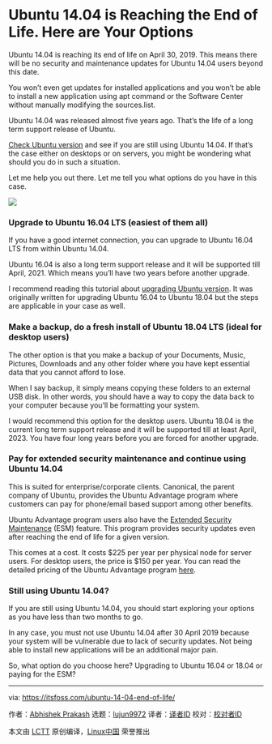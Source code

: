 [#]: collector: (lujun9972)
[#]: translator: (geekpi)
[#]: reviewer: ( )
[#]: publisher: ( )
[#]: url: ( )
[#]: subject: (Ubuntu 14.04 is Reaching the End of Life. Here are Your Options)
[#]: via: (https://itsfoss.com/ubuntu-14-04-end-of-life/)
[#]: author: (Abhishek Prakash https://itsfoss.com/author/abhishek/)

Ubuntu 14.04 is Reaching the End of Life. Here are Your Options
======

Ubuntu 14.04 is reaching its end of life on April 30, 2019. This means there will be no security and maintenance updates for Ubuntu 14.04 users beyond this date.

You won’t even get updates for installed applications and you won’t be able to install a new application using apt command or the Software Center without manually modifying the sources.list.

Ubuntu 14.04 was released almost five years ago. That’s the life of a long term support release of Ubuntu.

[Check Ubuntu version][1] and see if you are still using Ubuntu 14.04. If that’s the case either on desktops or on servers, you might be wondering what should you do in such a situation.

Let me help you out there. Let me tell you what options do you have in this case.

![][2]

### Upgrade to Ubuntu 16.04 LTS (easiest of them all)

If you have a good internet connection, you can upgrade to Ubuntu 16.04 LTS from within Ubuntu 14.04.

Ubuntu 16.04 is also a long term support release and it will be supported till April, 2021. Which means you’ll have two years before another upgrade.

I recommend reading this tutorial about [upgrading Ubuntu version][3]. It was originally written for upgrading Ubuntu 16.04 to Ubuntu 18.04 but the steps are applicable in your case as well.

### Make a backup, do a fresh install of Ubuntu 18.04 LTS (ideal for desktop users)

The other option is that you make a backup of your Documents, Music, Pictures, Downloads and any other folder where you have kept essential data that you cannot afford to lose.

When I say backup, it simply means copying these folders to an external USB disk. In other words, you should have a way to copy the data back to your computer because you’ll be formatting your system.

I would recommend this option for the desktop users. Ubuntu 18.04 is the current long term support release and it will be supported till at least April, 2023. You have four long years before you are forced for another upgrade.

### Pay for extended security maintenance and continue using Ubuntu 14.04

This is suited for enterprise/corporate clients. Canonical, the parent company of Ubuntu, provides the Ubuntu Advantage program where customers can pay for phone/email based support among other benefits.

Ubuntu Advantage program users also have the [Extended Security Maintenance][4] (ESM) feature. This program provides security updates even after reaching the end of life for a given version.

This comes at a cost. It costs $225 per year per physical node for server users. For desktop users, the price is $150 per year. You can read the detailed pricing of the Ubuntu Advantage program [here][5].

### Still using Ubuntu 14.04?

If you are still using Ubuntu 14.04, you should start exploring your options as you have less than two months to go.

In any case, you must not use Ubuntu 14.04 after 30 April 2019 because your system will be vulnerable due to lack of security updates. Not being able to install new applications will be an additional major pain.

So, what option do you choose here? Upgrading to Ubuntu 16.04 or 18.04 or paying for the ESM?

--------------------------------------------------------------------------------

via: https://itsfoss.com/ubuntu-14-04-end-of-life/

作者：[Abhishek Prakash][a]
选题：[lujun9972][b]
译者：[译者ID](https://github.com/译者ID)
校对：[校对者ID](https://github.com/校对者ID)

本文由 [LCTT](https://github.com/LCTT/TranslateProject) 原创编译，[Linux中国](https://linux.cn/) 荣誉推出

[a]: https://itsfoss.com/author/abhishek/
[b]: https://github.com/lujun9972
[1]: https://itsfoss.com/how-to-know-ubuntu-unity-version/
[2]: https://i1.wp.com/itsfoss.com/wp-content/uploads/2019/02/ubuntu-14-04-end-of-life-featured.png?resize=800%2C450&ssl=1
[3]: https://itsfoss.com/upgrade-ubuntu-version/
[4]: https://www.ubuntu.com/esm
[5]: https://www.ubuntu.com/support/plans-and-pricing
